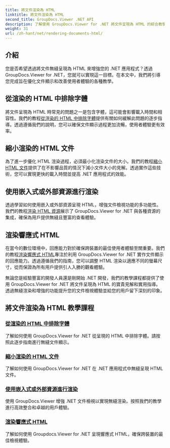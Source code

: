 ```yaml
---
title: 將文件渲染為 HTML
linktitle: 將文件渲染為 HTML
second_title: GroupDocs.Viewer .NET API
description: 了解使用 GroupDocs.Viewer for .NET 將文件呈現為 HTML 的綜合教學課程。學習文件顯示和增強使用者體驗的技術。
weight: 31
url: /zh-hant/net/rendering-documents-html/
---
```


## 介紹

您是否希望透過將文件無縫呈現為 HTML 來增強您的 .NET 應用程式？透過 GroupDocs.Viewer for .NET，您就可以實現這一目標。在本文中，我們將引導您完成旨在優化文件顯示和改善使用者體驗的各種教學。

## 從渲染的 HTML 中排除字體
將文件呈現為 HTML 時常見的問題之一是包含字體，這可能會影響載入時間和相容性。我們的教程[從渲染的 HTML 中排除字體](./exclude-fonts-html/)提供有關如何緩解此問題的逐步指導。透過遵循我們的說明，您可以確保文件顯示過程更加流暢，使用者體驗更有效率。 

## 縮小渲染的 HTML 文件
為了進一步優化 HTML 渲染過程，必須最小化渲染文件的大小。我們的教程[縮小 HTML 文件](./minify-html/)提供了在不影響品質的情況下減小文件大小的見解。透過實作這些技術，您可以實現更快的載入時間並提高 .NET 應用程式的效能。

## 使用嵌入式或外部資源進行渲染
透過學習如何使用嵌入或外部資源呈現 HTML，增強文件檢視功能的多功能性。我們的教程[渲染 HTML 資源](./render-html-resources/)展示了 GroupDocs.Viewer for .NET 與各種資源的集成，確保為用戶提供無縫且豐富的查看體驗。

## 渲染響應式 HTML
在當今的數位環境中，回應能力對於確保跨裝置的最佳使用者體驗至關重要。我們的教程[渲染響應式 HTML](./render-responsive-html/)專注於利用 GroupDocs.Viewer for .NET 實作文件顯示的回應能力。透過遵循我們的指南，您可以調整 HTML 渲染以適應不同的螢幕尺寸，從而保證為所有用戶提供引人入勝的觀看體驗。

無論您是經驗豐富的開發人員還是剛開始 .NET 開發，我們的教學課程都提供了使用 GroupDocs.Viewer for .NET 將文件呈現為 HTML 的寶貴見解和實用指導。透過無縫渲染和增強的功能提升您的文件檢視體驗並給您的用戶留下深刻的印象。

## 將文件渲染為 HTML 教學課程
### [從渲染的 HTML 中排除字體](./exclude-fonts-html/)
了解如何使用 GroupDocs.Viewer for .NET 從呈現的 HTML 中排除字體。請按照此逐步指南進行無縫文件顯示。
### [縮小渲染的 HTML 文件](./minify-html/)
了解如何使用 GroupDocs.Viewer for .NET 在 .NET 應用程式中無縫呈現 HTML 文件。
### [使用嵌入式或外部資源進行渲染](./render-html-resources/)
使用 GroupDocs.Viewer 增強 .NET 文件檢視以實現無縫渲染。按照我們的教學進行高效整合和卓越的用戶體驗。
### [渲染響應式 HTML](./render-responsive-html/)
了解如何使用 Groupdocs.Viewer for .NET 呈現響應式 HTML，確保跨裝置的最佳檢視體驗。